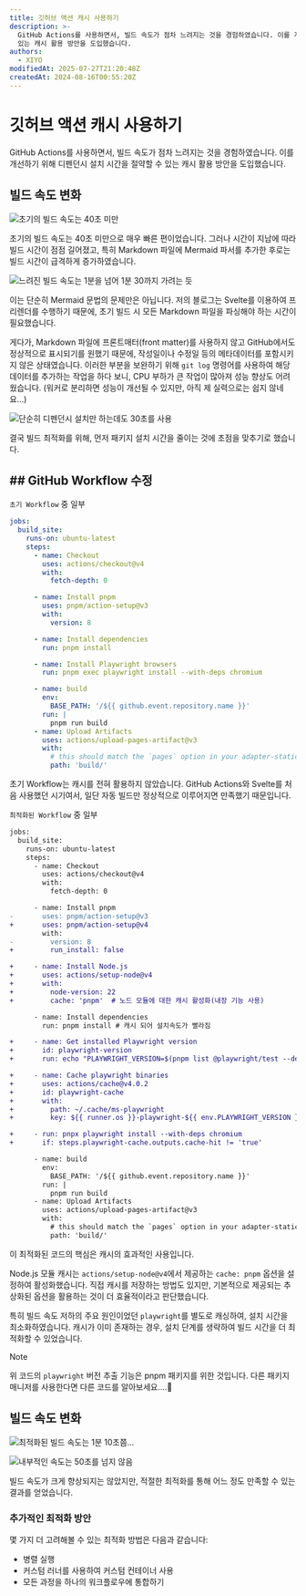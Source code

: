 ```yaml
---
title: 깃허브 액션 캐시 사용하기
description: >-
  GitHub Actions를 사용하면서, 빌드 속도가 점차 느려지는 것을 경험하였습니다. 이를 개선하기 위해 디펜던시 설치 시간을 절약할 수
  있는 캐시 활용 방안을 도입했습니다.
authors:
  - XIYO
modifiedAt: 2025-07-27T21:20:48Z
createdAt: 2024-08-16T00:55:20Z
---
```

# 깃허브 액션 캐시 사용하기

GitHub Actions를 사용하면서, 빌드 속도가 점차 느려지는 것을 경험하였습니다. 이를 개선하기 위해 디펜던시 설치 시간을 절약할 수 있는 캐시 활용 방안을 도입했습니다.

## 빌드 속도 변화

![초기의 빌드 속도는 40초 미만](./assets/usging-cache-on-github-action-20240815232353052.png)

초기의 빌드 속도는 40초 미만으로 매우 빠른 편이었습니다. 그러나 시간이 지남에 따라 빌드 시간이 점점 길어졌고, 특히 Markdown 파일에 Mermaid 파서를 추가한 후로는 빌드 시간이 급격하게 증가하였습니다.

![느려진 빌드 속도는 1분을 넘어 1분 30까지 가려는 듯](./assets/usging-cache-on-github-action-20240815232537900.png)

이는 단순히 Mermaid 문법의 문제만은 아닙니다. 저의 블로그는 Svelte를 이용하여 프리렌더를 수행하기 때문에, 초기 빌드 시 모든 Markdown 파일을 파싱해야 하는 시간이 필요했습니다.

게다가, Markdown 파일에 프론트매터(front matter)를 사용하지 않고 GitHub에서도 정상적으로 표시되기를 원했기 때문에, 작성일이나 수정일 등의 메타데이터를 포함시키지 않은 상태였습니다. 이러한 부분을 보완하기 위해 `git log` 명령어를 사용하여 해당 데이터를 추가하는 작업을 하다 보니, CPU 부하가 큰 작업이 많아져 성능 향상도 어려웠습니다. (워커로 분리하면 성능이 개선될 수 있지만, 아직 제 실력으로는 쉽지 않네요...)

![단순히 디펜던시 설치만 하는데도 30초를 사용](./assets/usging-cache-on-github-action-20240815233139668.png)

결국 빌드 최적화를 위해, 먼저 패키지 설치 시간을 줄이는 것에 초점을 맞추기로 했습니다.

## ## GitHub Workflow 수정

`초기 Workflow` 중 일부

```yml
jobs:
  build_site:
    runs-on: ubuntu-latest
    steps:
      - name: Checkout
        uses: actions/checkout@v4
        with:
          fetch-depth: 0

      - name: Install pnpm
        uses: pnpm/action-setup@v3
        with:
          version: 8

      - name: Install dependencies
        run: pnpm install

      - name: Install Playwright browsers
        run: pnpm exec playwright install --with-deps chromium

      - name: build
        env:
          BASE_PATH: '/${{ github.event.repository.name }}'
        run: |
          pnpm run build
      - name: Upload Artifacts
        uses: actions/upload-pages-artifact@v3
        with:
          # this should match the `pages` option in your adapter-static options
          path: 'build/'
```

초기 Workflow는 캐시를 전혀 활용하지 않았습니다. GitHub Actions와 Svelte를 처음 사용했던 시기여서, 일단 자동 빌드만 정상적으로 이루어지면 만족했기 때문입니다.

`최적화된 Workflow` 중 일부

```diff
jobs:
  build_site:
    runs-on: ubuntu-latest
    steps:
      - name: Checkout
        uses: actions/checkout@v4
        with:
          fetch-depth: 0

	  - name: Install pnpm
-       uses: pnpm/action-setup@v3
+       uses: pnpm/action-setup@v4
        with:
-         version: 8
+         run_install: false

+     - name: Install Node.js
+       uses: actions/setup-node@v4
+       with:
+         node-version: 22
+         cache: 'pnpm'  # 노드 모듈에 대한 캐시 활성화(내장 기능 사용)

      - name: Install dependencies
        run: pnpm install # 캐시 되어 설치속도가 빨라짐

+     - name: Get installed Playwright version
+       id: playwright-version
+       run: echo "PLAYWRIGHT_VERSION=$(pnpm list @playwright/test --depth=0 | grep @playwright/test | awk '{print $2}')" >> $GITHUB_ENV

+     - name: Cache playwright binaries
+       uses: actions/cache@v4.0.2
+       id: playwright-cache
+       with:
+         path: ~/.cache/ms-playwright
+         key: ${{ runner.os }}-playwright-${{ env.PLAYWRIGHT_VERSION }}

+     - run: pnpx playwright install --with-deps chromium
+       if: steps.playwright-cache.outputs.cache-hit != 'true'

      - name: build
        env:
          BASE_PATH: '/${{ github.event.repository.name }}'
        run: |
          pnpm run build
      - name: Upload Artifacts
        uses: actions/upload-pages-artifact@v3
        with:
          # this should match the `pages` option in your adapter-static options
          path: 'build/'
```

이 최적화된 코드의 핵심은 캐시의 효과적인 사용입니다.

Node.js 모듈 캐시는 `actions/setup-node@v4`에서 제공하는 `cache: pnpm` 옵션을 설정하여 활성화했습니다. 직접 캐시를 저장하는 방법도 있지만, 기본적으로 제공되는 추상화된 옵션을 활용하는 것이 더 효율적이라고 판단했습니다.

특히 빌드 속도 저하의 주요 원인이었던 `playwright`를 별도로 캐싱하여, 설치 시간을 최소화하였습니다. 캐시가 이미 존재하는 경우, 설치 단계를 생략하여 빌드 시간을 더 최적화할 수 있었습니다.

> [!note]
> 위 코드의 `playwright` 버전 추출 기능은 pnpm 패키지를 위한 것입니다. 다른 패키지 매니저를 사용한다면 다른 코드를 알아보세요....🥲

## 빌드 속도 변화

![최적화된 빌드 속도는 1분 10초쯤...](./assets/usging-cache-on-github-action-20240816000140052.png)

![내부적인 속도는 50초를 넘지 않음](./assets/usging-cache-on-github-action-20240816000251502.png)

빌드 속도가 크게 향상되지는 않았지만, 적절한 최적화를 통해 어느 정도 만족할 수 있는 결과를 얻었습니다.

### 추가적인 최적화 방안

몇 가지 더 고려해볼 수 있는 최적화 방법은 다음과 같습니다:

- 병렬 실행
- 커스텀 러너를 사용하여 커스텀 컨테이너 사용
- 모든 과정을 하나의 워크플로우에 통합하기
